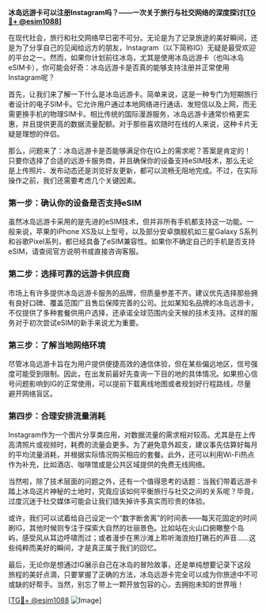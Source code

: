 **冰岛远游卡可以注册Instagram吗？——一次关于旅行与社交网络的深度探讨[[TG💪+ @esim1088](https://t.me/s/esim1088)]**

在现代社会，旅行和社交网络早已密不可分。无论是为了记录旅途的美好瞬间，还是为了分享自己的见闻给远方的朋友，Instagram（以下简称IG）无疑是最受欢迎的平台之一。然而，如果你计划前往冰岛，尤其是使用冰岛远游卡（也叫冰岛eSIM卡），你可能会好奇：冰岛远游卡是否真的能够支持注册并正常使用Instagram呢？

首先，让我们来了解一下什么是冰岛远游卡。简单来说，这是一种专门为短期旅行者设计的电子SIM卡。它允许用户通过本地网络进行通话、发短信以及上网，而无需更换手机的物理SIM卡。相比传统的国际漫游服务，冰岛远游卡通常价格更实惠，并且提供更高的数据流量配额。对于那些喜欢随时在线的人来说，这种卡片无疑是理想的伴侣。

那么，问题来了：冰岛远游卡是否能够满足你在IG上的需求呢？答案是肯定的！只要你选择了合适的远游卡服务商，并且确保你的设备支持eSIM技术，那么无论是上传照片、发布动态还是浏览好友更新，都可以流畅无阻地完成。不过，在实际操作之前，我们还需要考虑几个关键因素。

### 第一步：确认你的设备是否支持eSIM

虽然冰岛远游卡采用的是先进的eSIM技术，但并非所有手机都支持这一功能。一般来说，苹果的iPhone XS及以上型号，以及部分安卓旗舰机如三星Galaxy S系列和谷歌Pixel系列，都已经具备了eSIM兼容性。如果你不确定自己的手机是否支持eSIM，请查阅官方说明书或直接咨询客服。

### 第二步：选择可靠的远游卡供应商

市场上有许多提供冰岛远游卡服务的品牌，但质量参差不齐。建议优先选择那些拥有良好口碑、覆盖范围广且售后保障完善的公司。比如某知名品牌的冰岛远游卡，不仅提供了多种套餐供用户选择，还承诺全球范围内全天候的技术支持。这样的服务对于初次尝试eSIM的新手来说尤为重要。

### 第三步：了解当地网络环境

尽管冰岛远游卡旨在为用户提供便捷高效的通信体验，但在某些偏远地区，信号强度可能受到限制。因此，在出发前最好先查询一下目的地的具体情况。如果担心信号问题影响到IG的正常使用，可以提前下载离线地图或者规划好行程路线，尽量避开网络盲区。

### 第四步：合理安排流量消耗

Instagram作为一个图片分享类应用，对数据流量的需求相对较高。尤其是在上传高清照片或视频时，耗费的流量会更多。为了避免意外超支，建议事先估算好每月的平均流量消耗，并根据实际情况购买相应的套餐。此外，还可以利用Wi-Fi热点作为补充，比如酒店、咖啡馆或是公共区域提供的免费无线网络。

当然啦，除了技术层面的问题之外，还有一个值得思考的话题：当我们带着远游卡踏上冰岛这片神秘的土地时，究竟应该如何平衡旅行与社交之间的关系呢？毕竟，过度沉迷于社交媒体可能会让我们错失掉许多真实而珍贵的体验。

或许，我们可以试着给自己设定一个“数字断舍离”的时间表——每天花固定的时间刷IG，其他时候则专注于探索大自然的壮丽景色。比如站在火山口俯瞰整个岛屿，感受风从耳边呼啸而过；或者漫步在黑沙滩上聆听海浪拍打礁石的声音……这些纯粹而美好的瞬间，才是真正属于我们的回忆。

最后，无论你是想通过IG展示自己在冰岛的冒险故事，还是单纯想要记录下这段旅程的美好点滴，只要掌握了正确的方法，冰岛远游卡完全可以成为你旅途中不可或缺的好帮手。当然，别忘了带上一颗开放包容的心，去拥抱未知的世界哦！

[[TG💪+ @esim1088](https://t.me/s/esim1088) ![Image](https://i.postimg.cc/4NQfJmqS/Snipaste-2025-05-13-00-14-12.png)]